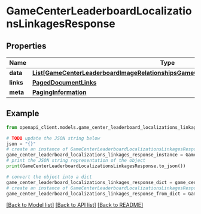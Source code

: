 # GameCenterLeaderboardLocalizationsLinkagesResponse


## Properties

Name | Type | Description | Notes
------------ | ------------- | ------------- | -------------
**data** | [**List[GameCenterLeaderboardImageRelationshipsGameCenterLeaderboardLocalizationData]**](GameCenterLeaderboardImageRelationshipsGameCenterLeaderboardLocalizationData.md) |  | 
**links** | [**PagedDocumentLinks**](PagedDocumentLinks.md) |  | 
**meta** | [**PagingInformation**](PagingInformation.md) |  | [optional] 

## Example

```python
from openapi_client.models.game_center_leaderboard_localizations_linkages_response import GameCenterLeaderboardLocalizationsLinkagesResponse

# TODO update the JSON string below
json = "{}"
# create an instance of GameCenterLeaderboardLocalizationsLinkagesResponse from a JSON string
game_center_leaderboard_localizations_linkages_response_instance = GameCenterLeaderboardLocalizationsLinkagesResponse.from_json(json)
# print the JSON string representation of the object
print(GameCenterLeaderboardLocalizationsLinkagesResponse.to_json())

# convert the object into a dict
game_center_leaderboard_localizations_linkages_response_dict = game_center_leaderboard_localizations_linkages_response_instance.to_dict()
# create an instance of GameCenterLeaderboardLocalizationsLinkagesResponse from a dict
game_center_leaderboard_localizations_linkages_response_from_dict = GameCenterLeaderboardLocalizationsLinkagesResponse.from_dict(game_center_leaderboard_localizations_linkages_response_dict)
```
[[Back to Model list]](../README.md#documentation-for-models) [[Back to API list]](../README.md#documentation-for-api-endpoints) [[Back to README]](../README.md)


